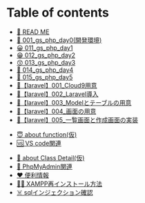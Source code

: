 # Table of contents

* [📘 READ ME](README.md)
* [🐘 001\_gs\_php\_day0(開発環境)](gs\_php\_day0.md)
* [😀 011\_gs\_php\_day1](gs\_php\_day1.md)
* [😁 012\_gs\_php\_day2](gs\_php\_day2.md)
* [😚 013\_gs\_php\_day3](gs\_php\_day3.md)
* [🤩 014\_gs\_php\_day4](gs\_php\_day4.md)
* [🤡 015\_gs\_php\_day5](gs\_php\_day5.md)
* [🍥【laravel】001\_Cloud9用意](gs\_laravel\_cloud9.md)
* [🍖【laravel】002\_Laravel導入](gs\_laravel\_install_laravel.md)
* [🐡【laravel】003\_Modelとテーブルの用意](gs\_laravel\_make\_laratter_with\_model.md)
* [🐷【laravel】004\_画面の用意](gs\_laravel\_make\_laratter_with\_blade.md)
* [🌸【laravel】005\_一覧画面と作成画面の実装](gs\_laravel\_make\_laratter\_with\_index\_n\_create.md)

<!-- * [👻 015-2\_old\_gs\_php\_day5](old\_gs\_php\_day5.md) -->
* [😇 about function(仮)](about-function.md)
* [🆚 VS code関連](vs-code.md)
<!-- * [🏫 (ボツページ)about Class](about-class.md) -->
* [🏫 about Class Detail(仮)](about-class-detail.md)
* [📖 PhpMyAdmin関連](phpmyadmin.md)
* [♥️ 便利情報](good-tools.md) 
* [👯‍♀️ XAMPP再インストール方法](re-install-xampp.md)
* [☠️ sqlインジェクション確認](sql\_injection.md)
 